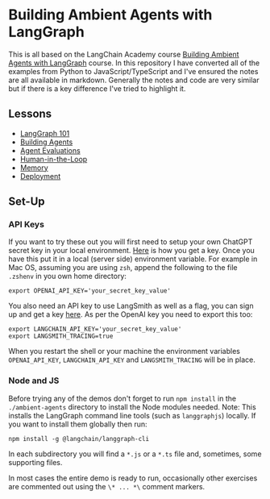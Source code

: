 # Building Ambient Agents with LangGraph
This is all based on the LangChain Academy course [Building Ambient Agents with LangGraph](https://academy.langchain.com/courses/take/ambient-agents/) course. In this repository I have converted all of the examples from Python to JavaScript/TypeScript and I've ensured the notes are all available in markdown. Generally the notes and code are very similar but if there is a key difference I've tried to highlight it.

## Lessons
- [LangGraph 101](./01_LangGraph_101/notes.md)
- [Building Agents](./02_building_agents/notes.md)
- [Agent Evaluations](./03_agent_evaluation/notes.md)
- [Human-in-the-Loop](./04-human_in_the_loop/notes.md)
- [Memory](./05-memory/notes.md)
- [Deployment](./06-deployment/notes.md)

## Set-Up
### API Keys
If you want to try these out you will first need to setup your own ChatGPT secret key in your local environment. [Here](https://chatgpt.en.obiscr.com/blog/posts/2023/How-to-get-api-key/) is how you get a key. Once you have this put it in a local (server side) environment variable. For example in Mac OS, assuming you are using `zsh`, append the following to the file `.zshenv` in you own home directory:
```
export OPENAI_API_KEY='your_secret_key_value'
```
You also need an API key to use LangSmith as well as a flag, you can sign up and get a key [here](https://smith.langchain.com). As per the OpenAI key you need to export this too:
```
export LANGCHAIN_API_KEY='your_secret_key_value'
export LANGSMITH_TRACING=true
```
When you restart the shell or your machine the environment variables `OPENAI_API_KEY`, `LANGCHAIN_API_KEY` and `LANGSMITH_TRACING` will be in place.

### Node and JS
Before trying any of the demos don't forget to run `npm install` in the `./ambient-agents` directory to install the Node modules needed. Note: This installs the LangGraph command line tools (such as `langgraphjs`) locally. If you want to install them globally then run:
```
npm install -g @langchain/langgraph-cli
```

In each subdirectory you will find a `*.js` or a `*.ts` file and, sometimes, some supporting files.

In most cases the entire demo is ready to run, occasionally other exercises are commented out using the `\* ... *\` comment markers.
